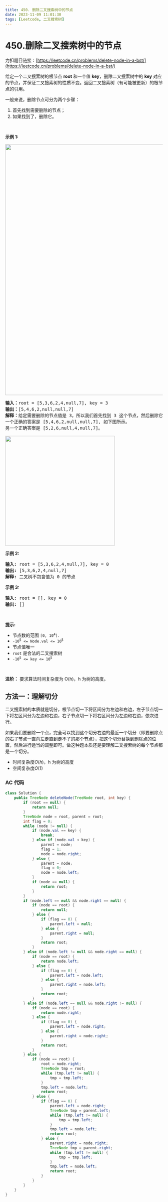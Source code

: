 ```yaml
---
title: 450. 删除二叉搜索树中的节点
date: 2023-11-09 11:01:30
tags: [Leetcode, 二叉搜索树]
---
```


# 450.删除二叉搜索树中的节点

力扣题目链接：[https://leetcode.cn/problems/delete-node-in-a-bst/](https://leetcode.cn/problems/delete-node-in-a-bst/)

<p>给定一个二叉搜索树的根节点 <strong>root </strong>和一个值 <strong>key</strong>，删除二叉搜索树中的&nbsp;<strong>key&nbsp;</strong>对应的节点，并保证二叉搜索树的性质不变。返回二叉搜索树（有可能被更新）的根节点的引用。</p>

<p>一般来说，删除节点可分为两个步骤：</p>

<ol>
	<li>首先找到需要删除的节点；</li>
	<li>如果找到了，删除它。</li>
</ol>

<p>&nbsp;</p>

<p><strong>示例 1:</strong></p>

<p><img src="https://assets.leetcode.com/uploads/2020/09/04/del_node_1.jpg" style="width: 800px;" /></p>

<pre>
<strong>输入：</strong>root = [5,3,6,2,4,null,7], key = 3
<strong>输出：</strong>[5,4,6,2,null,null,7]
<strong>解释：</strong>给定需要删除的节点值是 3，所以我们首先找到 3 这个节点，然后删除它。
一个正确的答案是 [5,4,6,2,null,null,7], 如下图所示。
另一个正确答案是 [5,2,6,null,4,null,7]。

<img src="https://assets.leetcode.com/uploads/2020/09/04/del_node_supp.jpg" style="width: 350px;" />
</pre>

<p><strong>示例 2:</strong></p>

<pre>
<strong>输入:</strong> root = [5,3,6,2,4,null,7], key = 0
<strong>输出:</strong> [5,3,6,2,4,null,7]
<strong>解释:</strong> 二叉树不包含值为 0 的节点
</pre>

<p><strong>示例 3:</strong></p>

<pre>
<strong>输入:</strong> root = [], key = 0
<strong>输出:</strong> []</pre>

<p>&nbsp;</p>

<p><strong>提示:</strong></p>

<ul>
	<li>节点数的范围&nbsp;<code>[0, 10<sup>4</sup>]</code>.</li>
	<li><code>-10<sup>5</sup>&nbsp;&lt;= Node.val &lt;= 10<sup>5</sup></code></li>
	<li>节点值唯一</li>
	<li><code>root</code>&nbsp;是合法的二叉搜索树</li>
	<li><code>-10<sup>5</sup>&nbsp;&lt;= key &lt;= 10<sup>5</sup></code></li>
</ul>

<p>&nbsp;</p>

<p><strong>进阶：</strong> 要求算法时间复杂度为&nbsp;O(h)，h 为树的高度。</p>

## 方法一：理解切分

二叉搜索树的本质就是切分，根节点切一下将区间分为左边和右边，左子节点切一下将左区间分为左边和右边，右子节点切一下将右区间分为左边和右边，依次进行。

如果我们要删除一个点，完全可以找到这个切分右边的最近一个切分（即要删除点的右子节点一直向左走直到走不了的那个节点），把这个切分替换到删除点的位置，然后进行适当的调整即可。做这种题本质还是要理解二叉搜索树的每个节点都是一个切分。

- 时间复杂度$O(h)$，h 为树的高度
- 空间复杂度$O(1)$

### AC 代码

```java
class Solution {
    public TreeNode deleteNode(TreeNode root, int key) {
        if (root == null) {
            return null;
        }
        TreeNode node = root, parent = root;
        int flag = 0;
        while (node != null) {
            if (node.val == key) {
                break;
            } else if (node.val < key) {
                parent = node;
                flag = 1;
                node = node.right;
            } else {
                parent = node;
                flag = 0;
                node = node.left;
            }
            if (node == null) {
                return root;
            }
        }
        if (node.left == null && node.right == null) {
            if (node == root) {
                return null;
            } else {
                if (flag == 0) {
                    parent.left = null;
                } else {
                    parent.right = null;
                }
                return root;
            }
        } else if (node.left != null && node.right == null) {
            if (node == root) {
                return node.left;
            } else {
                if (flag == 0) {
                    parent.left = node.left;
                } else {
                    parent.right = node.left;
                }
                return root;
            }
        } else if (node.left == null && node.right != null) {
            if (node == root) {
                return node.right;
            } else {
                if (flag == 0) {
                    parent.left = node.right;
                } else {
                    parent.right = node.right;
                }
                return root;
            }
        } else {
            if (node == root) {
                root = node.right;
                TreeNode tmp = root;
                while (tmp.left != null) {
                    tmp = tmp.left;
                }
                tmp.left = node.left;
                return root;
            } else {
                if (flag == 0) {
                    parent.left = node.right;
                    TreeNode tmp = parent.left;
                    while (tmp.left != null) {
                        tmp = tmp.left;
                    }
                    tmp.left = node.left;
                    return root;
                } else {
                    parent.right = node.right;
                    TreeNode tmp = parent.right;
                    while (tmp.left != null) {
                        tmp = tmp.left;
                    }
                    tmp.left = node.left;
                    return root;
                }
            }
        }
    }
}
```
